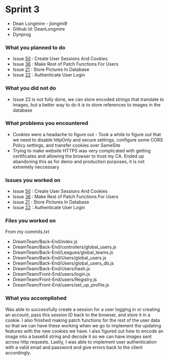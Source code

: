 # Sprint 3
* Dean Longmire - jlongmi9
* Github id: DeanLongmire
* Dynprog

### What you planned to do
* Issue [50](https://github.com/utk-cs340-spring23/DynProg/issues/50) : Create User Sessions And Cookies 
* Issue [36](https://github.com/utk-cs340-spring23/DynProg/issues/36) : Make Rest of Patch Functions For Users 
* Issue [21](https://github.com/utk-cs340-spring23/DynProg/issues/21) : Store Pictures In Database
* Issue [22](https://github.com/utk-cs340-spring23/DynProg/issues/22) : Authenticate User Login

### What you did not do
* Issue 22 is not fully done, we can store encoded strings that translate to images, but a better way to do it is to store references to images in the database

### What problems you encountered
* Cookies were a headache to figure out - Took a while to figure out that we need to disable httpOnly and secure settings, configure some CORS Policy settings, and transfer cookies over SameSite
* Trying to make website HTTPS was very complicated with getting certificates and allowing the browser to trust my CA. Ended up abandoning this as for demo and production purposes, it is not extremely neccessary

### Issues you worked on
* Issue [50](https://github.com/utk-cs340-spring23/DynProg/issues/50) : Create User Sessions And Cookies 
* Issue [36](https://github.com/utk-cs340-spring23/DynProg/issues/36) : Make Rest of Patch Functions For Users 
* Issue [21](https://github.com/utk-cs340-spring23/DynProg/issues/21) : Store Pictures In Database
* Issue [22](https://github.com/utk-cs340-spring23/DynProg/issues/22) : Authenticate User Login

### Files you worked on
From my commits.txt
* DreamTeam/Back-End/index.js
* DreamTeam/Back-End/controllers/global_users.js
* DreamTeam/Back-End/Leagues/global_teams.js
* DreamTeam/Back-End/Users/global_users.js
* DreamTeam/Back-End/Users/global_users_db.js
* DreamTeam/Back-End/Users/hash.js
* DreamTeam/Front-End/users/login.js
* DreamTeam/Front-End/users/Registry.js
* DreamTeam/Front-End/users/set_up_profile.js


### What you accomplished
Was able to successfully create a session for a user logging in or creating an account, pass this session ID back to the browser, and store it in a cookie. I also finished making patch functions for the rest of the user data so that we can have these working when we go to implement the updating features with the new cookies we have. I also figured out how to encode an image into a base64 string and decode it so we can have images sent across http requests. Lastly, I was able to implement user authentication with a valid email and password and give errors back to the client accordingly.
